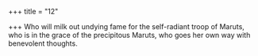 +++
title = "12"

+++
Who will milk out undying fame for the self-radiant troop of Maruts, who is in the grace of the precipitous Maruts, who goes her own way  with benevolent thoughts.  